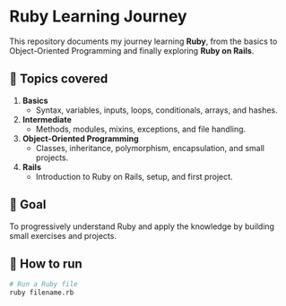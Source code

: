 # Ruby Learning Journey

This repository documents my journey learning **Ruby**, from the basics to Object-Oriented Programming and finally exploring **Ruby on Rails**.

## 📌 Topics covered
1. **Basics**
   - Syntax, variables, inputs, loops, conditionals, arrays, and hashes.
2. **Intermediate**
   - Methods, modules, mixins, exceptions, and file handling.
3. **Object-Oriented Programming**
   - Classes, inheritance, polymorphism, encapsulation, and small projects.
4. **Rails**
   - Introduction to Ruby on Rails, setup, and first project.

## 🎯 Goal
To progressively understand Ruby and apply the knowledge by building small exercises and projects.

## 🚀 How to run
```bash
# Run a Ruby file
ruby filename.rb